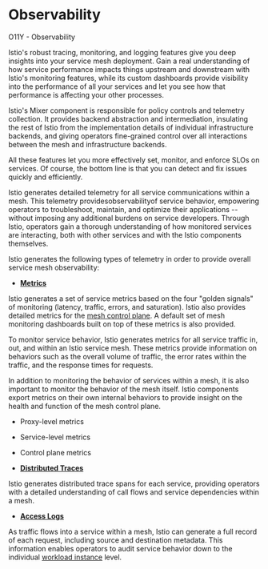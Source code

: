 # Observability

O11Y - Observability

Istio's robust tracing, monitoring, and logging features give you deep insights into your service mesh deployment. Gain a real understanding of how service performance impacts things upstream and downstream with Istio's monitoring features, while its custom dashboards provide visibility into the performance of all your services and let you see how that performance is affecting your other processes.

Istio's Mixer component is responsible for policy controls and telemetry collection. It provides backend abstraction and intermediation, insulating the rest of Istio from the implementation details of individual infrastructure backends, and giving operators fine-grained control over all interactions between the mesh and infrastructure backends.

All these features let you more effectively set, monitor, and enforce SLOs on services. Of course, the bottom line is that you can detect and fix issues quickly and efficiently.

Istio generates detailed telemetry for all service communications within a mesh. This telemetry providesobservabilityof service behavior, empowering operators to troubleshoot, maintain, and optimize their applications -- without imposing any additional burdens on service developers. Through Istio, operators gain a thorough understanding of how monitored services are interacting, both with other services and with the Istio components themselves.

Istio generates the following types of telemetry in order to provide overall service mesh observability:

- [**Metrics**](https://istio.io/docs/concepts/observability/#metrics)

Istio generates a set of service metrics based on the four "golden signals" of monitoring (latency, traffic, errors, and saturation). Istio also provides detailed metrics for the [mesh control plane](https://istio.io/docs/ops/deployment/architecture/). A default set of mesh monitoring dashboards built on top of these metrics is also provided.

To monitor service behavior, Istio generates metrics for all service traffic in, out, and within an Istio service mesh. These metrics provide information on behaviors such as the overall volume of traffic, the error rates within the traffic, and the response times for requests.

In addition to monitoring the behavior of services within a mesh, it is also important to monitor the behavior of the mesh itself. Istio components export metrics on their own internal behaviors to provide insight on the health and function of the mesh control plane.

- Proxy-level metrics
- Service-level metrics
- Control plane metrics

- [**Distributed Traces**](https://istio.io/docs/concepts/observability/#distributed-traces)

Istio generates distributed trace spans for each service, providing operators with a detailed understanding of call flows and service dependencies within a mesh.

- [**Access Logs**](https://istio.io/docs/concepts/observability/#access-logs)

As traffic flows into a service within a mesh, Istio can generate a full record of each request, including source and destination metadata. This information enables operators to audit service behavior down to the individual [workload instance](https://istio.io/docs/reference/glossary/#workload-instance) level.
